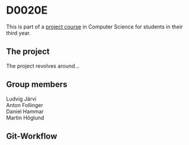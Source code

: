 # D0020E

This is part of a [project course](https://www.ltu.se/edu/course/D00/D0020E/D0020E-Projekt-i-datateknik-1.112677?kursView=kursplan&l=en) in Computer Science for students in their third year.

## The project
The project revolves around...

## Group members
Ludvig Järvi  
Anton Follinger  
Daniel Hammar  
Martin Höglund

## Git-Workflow

